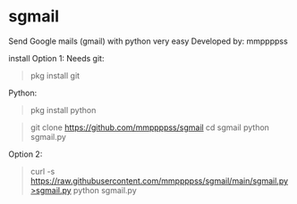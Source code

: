 # sgmail
Send Google mails (gmail) with python very easy
Developed by: mmppppss

install
Option 1:
Needs 
git: 
>pkg install git

Python:
>pkg install python

>git clone https://github.com/mmppppss/sgmail
>cd sgmail
>python sgmail.py


Option 2:

>curl -s https://raw.githubusercontent.com/mmppppss/sgmail/main/sgmail.py>sgmail.py
>python sgmail.py

